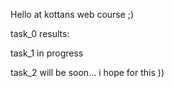 Hello at kottans web course ;)

task_0 results:

task_1 in progress

task_2 will be soon... i hope for this ))
